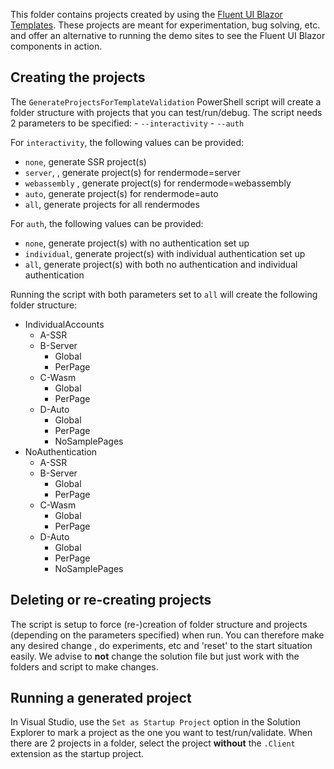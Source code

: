 This folder contains projects created by using  the [Fluent UI Blazor  Templates](https://www.nuget.org/packages/Microsoft.FluentUI.AspNetCore.Templates). These projects are meant for experimentation, bug solving, etc. 
and offer an alternative to running the demo sites to see the Fluent UI Blazor components in action.

## Creating the projects
The `GenerateProjectsForTemplateValidation` PowerShell script will create a folder structure with projects that you can test/run/debug. The script needs 2 parameters to be specified:
    - `--interactivity` 
    - `--auth`

For `interactivity`, the following values can be provided:
- `none`, generate SSR project(s)
- `server`, , generate project(s) for rendermode=server
- `webassembly` , generate project(s) for rendermode=webassembly
- `auto`, generate project(s) for rendermode=auto
- `all`, generate projects for all rendermodes 

For `auth`, the following values can be provided:
- `none`, generate project(s) with no authentication set up
- `individual`, generate project(s) with individual authentication set up
- `all`, generate project(s) with both no authentication and individual authentication

Running the script with both parameters set to `all` will create the following folder structure:

- IndividualAccounts
    - A-SSR
    - B-Server
        - Global
        - PerPage
    - C-Wasm
        - Global
        - PerPage
    - D-Auto
        - Global
        - PerPage
        - NoSamplePages
- NoAuthentication
    - A-SSR
    - B-Server
        - Global
        - PerPage
    - C-Wasm
        - Global
        - PerPage
    - D-Auto
        - Global
        - PerPage
        - NoSamplePages

## Deleting or re-creating projects
The script is setup to force (re-)creation of folder structure and projects (depending on the parameters specified) when run. You can therefore make any desired change , do experiments, etc and 'reset' to the start situation easily. We advise to **not** change the solution file but just work with the folders and script to make changes.

## Running a generated project
In Visual Studio, use the `Set as Startup Project` option in the Solution Explorer to mark a project as the one you want to test/run/validate. When there are 2 projects in a folder, select the project **without** the `.Client` extension as the startup project.



